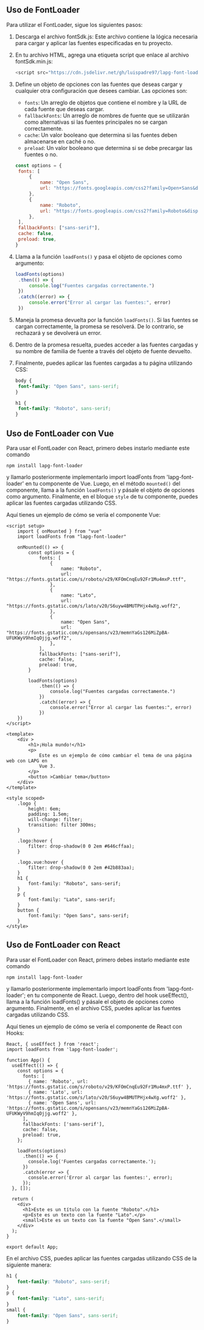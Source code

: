 ## Uso de FontLoader

Para utilizar el FontLoader, sigue los siguientes pasos:

1. Descarga el archivo fontSdk.js: Este archivo contiene la lógica necesaria para cargar y aplicar las fuentes especificadas en tu proyecto.

2. En tu archivo HTML, agrega una etiqueta script que enlace al archivo fontSdk.min.js:

   ```javascript
   <script src="https://cdn.jsdelivr.net/gh/luispadre97/lapg-font-loader@main/dist/fontSdk.min.js"></script>
   ```

3. Define un objeto de opciones con las fuentes que deseas cargar y cualquier otra configuración que desees cambiar. Las opciones son:

   - `fonts`: Un arreglo de objetos que contiene el nombre y la URL de cada fuente que deseas cargar.
   - `fallbackFonts`: Un arreglo de nombres de fuente que se utilizarán como alternativas si las fuentes principales no se cargan correctamente.
   - `cache`: Un valor booleano que determina si las fuentes deben almacenarse en caché o no.
   - `preload`: Un valor booleano que determina si se debe precargar las fuentes o no.

   ```javascript
   const options = {
   	fonts: [
   		{
   			name: "Open Sans",
   			url: "https://fonts.googleapis.com/css2?family=Open+Sans&display=swap",
   		},
   		{
   			name: "Roboto",
   			url: "https://fonts.googleapis.com/css2?family=Roboto&display=swap",
   		},
   	],
   	fallbackFonts: ["sans-serif"],
   	cache: false,
   	preload: true,
   }
   ```

4. Llama a la función `loadFonts()` y pasa el objeto de opciones como argumento:

   ```javascript
   loadFonts(options)
   	.then(() => {
   		console.log("Fuentes cargadas correctamente.")
   	})
   	.catch((error) => {
   		console.error("Error al cargar las fuentes:", error)
   	})
   ```

5. Maneja la promesa devuelta por la función `loadFonts()`. Si las fuentes se cargan correctamente, la promesa se resolverá. De lo contrario, se rechazará y se devolverá un error.

6. Dentro de la promesa resuelta, puedes acceder a las fuentes cargadas y su nombre de familia de fuente a través del objeto de fuente devuelto.

7. Finalmente, puedes aplicar las fuentes cargadas a tu página utilizando CSS:

   ```scss
   body {
   	font-family: "Open Sans", sans-serif;
   }

   h1 {
   	font-family: "Roboto", sans-serif;
   }
   ```

## Uso de FontLoader con Vue

Para usar el FontLoader con React, primero debes instarlo mediante este comando

```
npm install lapg-font-loader
```

y llamarlo posteriormente implementarlo import loadFonts from 'lapg-font-loader' en tu componente de Vue. Luego, en el método `mounted()` del componente, llama a la función `loadFonts()` y pásale el objeto de opciones como argumento. Finalmente, en el bloque `style` de tu componente, puedes aplicar las fuentes cargadas utilizando CSS.

Aquí tienes un ejemplo de cómo se vería el componente Vue:

```vue
<script setup>
	import { onMounted } from "vue"
	import loadFonts from "lapg-font-loader"

	onMounted(() => {
		const options = {
			fonts: [
				{
					name: "Roboto",
					url: "https://fonts.gstatic.com/s/roboto/v29/KFOmCnqEu92Fr1Mu4mxP.ttf",
				},
				{
					name: "Lato",
					url: "https://fonts.gstatic.com/s/lato/v20/S6uyw4BMUTPHjx4wXg.woff2",
				},
				{
					name: "Open Sans",
					url: "https://fonts.gstatic.com/s/opensans/v23/memnYaGs126MiZpBA-UFUKWyV9hmIqOjjg.woff2",
				},
			],
			fallbackFonts: ["sans-serif"],
			cache: false,
			preload: true,
		}

		loadFonts(options)
			.then(() => {
				console.log("Fuentes cargadas correctamente.")
			})
			.catch((error) => {
				console.error("Error al cargar las fuentes:", error)
			})
	})
</script>

<template>
	<div >
		<h1>¡Hola mundo!</h1>
		<p>
			Este es un ejemplo de cómo cambiar el tema de una página web con LAPG en
			Vue 3.
		</p>
		<button >Cambiar tema</button>
	</div>
</template>

<style scoped>
	.logo {
		height: 6em;
		padding: 1.5em;
		will-change: filter;
		transition: filter 300ms;
	}

	.logo:hover {
		filter: drop-shadow(0 0 2em #646cffaa);
	}

	.logo.vue:hover {
		filter: drop-shadow(0 0 2em #42b883aa);
	}
	h1 {
		font-family: "Roboto", sans-serif;
	}
	p {
		font-family: "Lato", sans-serif;
	}
	button {
		font-family: "Open Sans", sans-serif;
	}
</style>
```

## Uso de FontLoader con React

Para usar el FontLoader con React, primero debes instarlo mediante este comando

```
npm install lapg-font-loader
```

y llamarlo posteriormente implementarlo import loadFonts from 'lapg-font-loader';
en tu componente de React. Luego, dentro del hook useEffect(), llama a la función loadFonts() y pásale el objeto de opciones como argumento. Finalmente, en el archivo CSS, puedes aplicar las fuentes cargadas utilizando CSS.

Aquí tienes un ejemplo de cómo se vería el componente de React con Hooks:

```react
React, { useEffect } from 'react';
import loadFonts from 'lapg-font-loader';

function App() {
  useEffect(() => {
    const options = {
      fonts: [
        { name: 'Roboto', url: 'https://fonts.gstatic.com/s/roboto/v29/KFOmCnqEu92Fr1Mu4mxP.ttf' },
        { name: 'Lato', url: 'https://fonts.gstatic.com/s/lato/v20/S6uyw4BMUTPHjx4wXg.woff2' },
        { name: 'Open Sans', url: 'https://fonts.gstatic.com/s/opensans/v23/memnYaGs126MiZpBA-UFUKWyV9hmIqOjjg.woff2' },
      ],
      fallbackFonts: ['sans-serif'],
      cache: false,
      preload: true,
    };

    loadFonts(options)
      .then(() => {
        console.log('Fuentes cargadas correctamente.');
      })
      .catch(error => {
        console.error('Error al cargar las fuentes:', error);
      });
  }, []);

  return (
    <div>
      <h1>Este es un título con la fuente "Roboto".</h1>
      <p>Este es un texto con la fuente "Lato".</p>
      <small>Este es un texto con la fuente "Open Sans".</small>
    </div>
  );
}

export default App;
```

En el archivo CSS, puedes aplicar las fuentes cargadas utilizando CSS de la siguiente manera:

```css
h1 {
	font-family: "Roboto", sans-serif;
}
p {
	font-family: "Lato", sans-serif;
}
small {
	font-family: "Open Sans", sans-serif;
}
```
